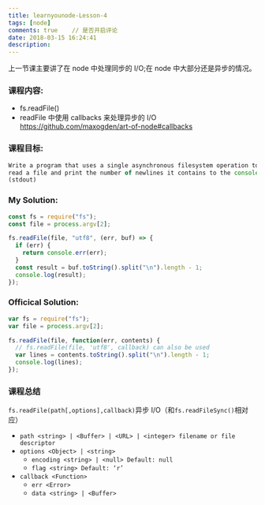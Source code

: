 ```yaml
---
title: learnyounode-Lesson-4
tags: [node]
comments: true    // 是否开启评论
date: 2018-03-15 16:24:41
description:
---
```


上一节课主要讲了在 node 中处理同步的 I/O;在 node 中大部分还是异步的情况。

### 课程内容:

- fs.readFile()
- readFile 中使用 callbacks 来处理异步的 I/O <https://github.com/maxogden/art-of-node#callbacks>

### 课程目标:

```javascript
Write a program that uses a single asynchronous filesystem operation to
read a file and print the number of newlines it contains to the console
(stdout)
```

### My Solution:

```javascript
const fs = require("fs");
const file = process.argv[2];

fs.readFile(file, "utf8", (err, buf) => {
  if (err) {
    return console.err(err);
  }
  const result = buf.toString().split("\n").length - 1;
  console.log(result);
});
```

### Officical Solution:

```javascript
var fs = require("fs");
var file = process.argv[2];

fs.readFile(file, function(err, contents) {
  // fs.readFile(file, 'utf8', callback) can also be used
  var lines = contents.toString().split("\n").length - 1;
  console.log(lines);
});
```

### 课程总结

`fs.readFile(path[,options],callback)`异步 I/O（和`fs.readFileSync()`相对应）

- `path <string> | <Buffer> | <URL> | <integer> filename or file descriptor`
- `options <Object> | <string>`
  - `encoding <string> | <null> Default: null`
  - `flag <string> Default: ‘r’`
- `callback <Function>`
  - `err <Error>`
  - `data <string> | <Buffer>`
